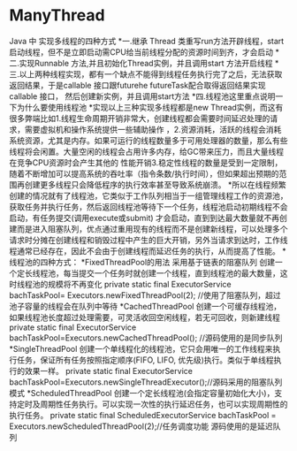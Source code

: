 # ManyThread
Java 中 实现多线程的四种方式
*一.继承 Thread 类重写run方法开辟线程，start 启动线程，但不是立即启动需CPU给当前线程分配的资源时间到齐，才会启动
*二.实现Runnable 方法,并且初始化Thread实例，并且调用start 方法开启线程
*三.以上两种线程实现，都有一个缺点不能得到线程任务执行完了之后，无法获取返回结果，于是callable 接口跟futurehe futureTask配合取得返回结果实现callable 接口， 然后创建新实例，并且调用start方法
*四.线程池这里重点说明一下为什么要使用线程池
 *实现以上三种实现多线程都是new Thread实例，而这有很多弊端比如1.线程生命周期开销非常大，创建线程都会需要时间延迟处理的请求，需要虚拟机和操作系统提供一些辅助操作
 ，2.资源消耗，活跃的线程会消耗系统资源，尤其是内存。如果可运行的线程数量多于可用处理器的数量，那么有些线程将会闲置。大量空闲的线程会占用许多内存，给GC带来压力，而且大量线程在竞争CPU资源时会产生其他的
 性能开销3.稳定性线程的数量是受到一定限制，随着不断增加可以提高系统的吞吐率（指令条数/执行时间），但如果超出预期的范围再创建更多线程只会降低程序的执行效率甚至导致系统崩溃。
 *所以在线程频繁创建的情况就有了线程池，它类似于工作队列相当于一组管理线程工作的资源池，获取任务并执行任务，然后返回线程池等待下一个任务，线程池启动初期线程不会启动，有任务提交(调用execute或submit)
 才会启动，直到到达最大数量就不再创建而是进入阻塞队列，优点通过重用现有的线程而不是创建新线程，可以处理多个请求时分摊在创建线程和销毁过程中产生的巨大开销，另外当请求到达时，工作线程通常已经存在，因此不会由于创建线程而延迟任务的执行，从而提高了性能。
 *线程池的四种方式：
 *FixedThreadPool的用法  采用基于链表的阻塞队列  创建一个定长线程池，每当提交一个任务时就创建一个线程，直到线程池的最大数量，这时线程池的规模将不再变化
  private  static  final ExecutorService  bachTaskPool= Executors.newFixedThreadPool(2);    //使用了阻塞队列，超过池子容量的线程会在队列中等待
  *CachedThreadPool 创建一个可缓存线程池，如果线程池长度超过处理需要，可灵活收回空闲线程，若无可回收，则新建线程  
  private  static  final ExecutorService bachTaskPool=Executors.newCachedThreadPool();  //源码使用的是同步队列
 *SingleThreadPool 创建一个单线程化的线程池，它只会用唯一的工作线程来执行任务，保证所有任务按照指定顺序(FIFO, LIFO, 优先级)执行。类似于单线程执行的效果一样。
  private static  final ExecutorService bachTaskPool=Executors.newSingleThreadExecutor();//源码采用的阻塞队列模式
  *ScheduledThreadPool 创建一个定长线程池(会指定容量初始化大小)，支持定时及周期性任务执行。可以实现一次性的执行延迟任务，也可以实现周期性的执行任务。
   private static final ScheduledExecutorService bachTaskPool = Executors.newScheduledThreadPool(2);//任务调度功能  源码使用的是延迟队列
 

